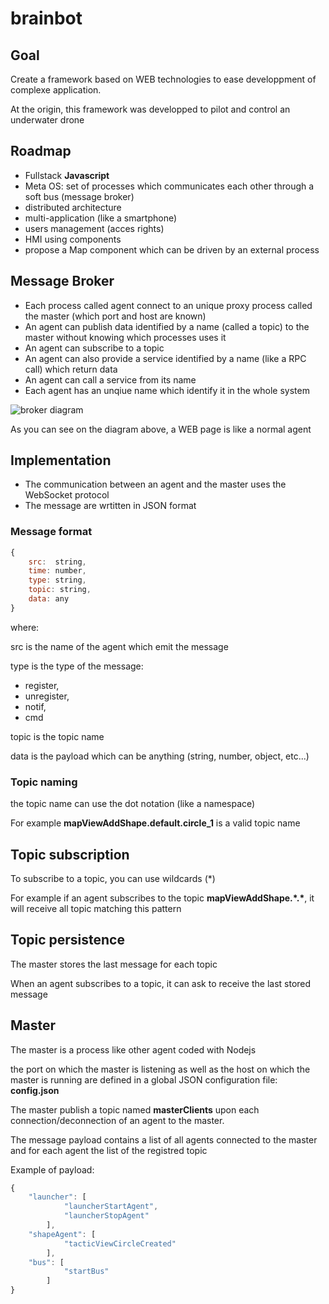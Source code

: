 # brainbot

## Goal
Create a framework based on WEB technologies to ease developpment of complexe application.

At the origin, this framework was developped to pilot and control an underwater drone 

## Roadmap

- Fullstack **Javascript**
- Meta OS: set of processes which communicates each other through a soft bus (message broker)
- distributed architecture
- multi-application (like a smartphone)
- users management (acces rights)
- HMI using components
- propose a Map component which can be driven by an external process

## Message Broker
- Each process called agent connect to an unique proxy process called the master (which port and host are known)
- An agent can publish data identified by a name (called a topic) to the master without knowing which processes uses it
- An agent can subscribe to a topic
- An agent can also provide a service identified by a name (like a RPC call) which return data
- An agent can call a service from its name
- Each agent has an unqiue name which identify it in the whole system

![broker diagram](https://user-images.githubusercontent.com/27694866/42265347-99c79522-7f73-11e8-8675-76f324d3a38c.png)

As you can see on the diagram above, a WEB page is like a normal agent

## Implementation

- The communication between an agent and the master uses the WebSocket protocol
- The message are wrtitten in JSON format

### Message format
````javascript
{
    src:  string,
    time: number,
    type: string,
    topic: string,
    data: any
}
````
where:

src is the name of the agent which emit the message

type is the type of the message:
  - register,
  - unregister,
  - notif,
  - cmd
  
topic is the topic name

data is the payload which can be anything (string, number, object, etc...)

### Topic naming
the topic name can use the dot notation (like a namespace)

For example **mapViewAddShape.default.circle_1** is a valid topic name

## Topic subscription
To subscribe to a topic, you can use wildcards (*)

For example if an agent subscribes to the topic **mapViewAddShape.\*.\***, it will receive all topic matching this pattern

## Topic persistence
The master stores the last message for each topic

When an agent subscribes to a topic, it can ask to receive the last stored message

## Master

The master is a process like other agent coded with Nodejs

the port on which the master is listening as well as the host on which the master is running are defined in a global JSON configuration file: **config.json**

The master publish a topic named **masterClients** upon each connection/deconnection of an agent to the master.


The message payload contains a list of all agents connected to the master and for each agent the list of the registred topic

Example of payload:
````javascript
{
    "launcher": [
            "launcherStartAgent",
            "launcherStopAgent"
        ],
    "shapeAgent": [
            "tacticViewCircleCreated"
        ],
    "bus": [
            "startBus"
        ]
}

````

